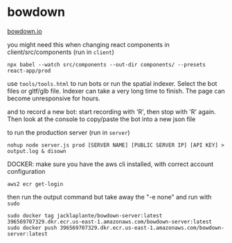 # bowdown

[bowdown.io](https://bowdown.io)


you might need this when changing react components in client/src/components (run in `client`)

```
npx babel --watch src/components --out-dir components/ --presets react-app/prod
```

use `tools/tools.html` to run bots or run the spatial indexer. Select the bot files or gltf/glb file. Indexer can take a very long time to finish. The page can become unresponsive for hours.

and to record a new bot: start recording with 'R', then stop with 'R' again. Then look at the console to copy/paste the bot into a new json file

to run the production server (run in `server`)
```
nohup node server.js prod [SERVER NAME] [PUBLIC SERVER IP] [API KEY] > output.log & disown
```

DOCKER:
make sure you have the aws cli installed, with correct account configuration
```
aws2 ecr get-login
```
then run the output command but take away the "-e none" and run with `sudo`

```
sudo docker tag jacklaplante/bowdown-server:latest 396569707329.dkr.ecr.us-east-1.amazonaws.com/bowdown-server:latest
sudo docker push 396569707329.dkr.ecr.us-east-1.amazonaws.com/bowdown-server:latest
```
